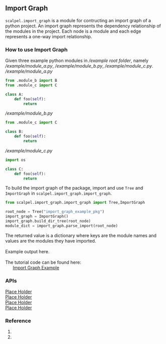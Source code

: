 
## Import Graph
`scalpel.import_graph` is a module for contructing an import graph of a python project. An import graph represents the dependency relationship of the modules in the project. Each node is a module and each edge represents a one-way import relationship.

### How to use Import Graph
Given three example python modules in */example root folder*, namely */example/module_a.py*, */example/module_b.py*, */example/module_c.py*.
*/example/module_a.py*
```python
from .module_b import B
from .module_c import C

class A:
    def foo(self):
        return
```
*/example/module_b.py*
```python
from .module_c import C

class B:
    def foo(self):
        return
```
*/example/module_c.py*
```python
import os

class C:
    def foo(self):
        return
```
To build the import graph of the package, import and use `Tree` and `ImportGraph` in `scalpel.import_graph.import_graph`. 

```python
from scalpel.import_graph.import_graph import Tree,ImportGraph

root_node = Tree("import_graph_example_pkg")
import_graph = ImportGraph()
import_graph.build_dir_tree(root_node)
module_dict = import_graph.parse_import(root_node)

```
The returned value is a dictionary where keys are the module names and values are the modules they have imported.
\
\
Example output here.
\
\
The tutorial code can be found here:\
&nbsp;&nbsp;&nbsp;&nbsp;&nbsp;&nbsp;[Import Graph Example](../examples/import_graph_tutorial.py)

### APIs
[Place Holder](placeholder.com)\
[Place Holder](placeholder.com)\
[Place Holder](placeholder.com)\
[Place Holder](placeholder.com)

### Reference
1. 
2. 

